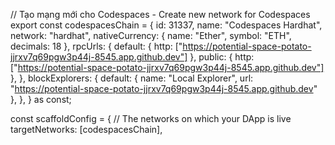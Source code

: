 // Tạo mạng mới cho Codespaces - Create new network for Codespaces
export const codespacesChain = {
  id: 31337,
  name: "Codespaces Hardhat",
  network: "hardhat",
  nativeCurrency: { name: "Ether", symbol: "ETH", decimals: 18 },
  rpcUrls: {
    default: { http: ["https://potential-space-potato-jjrxv7q69pgw3p44j-8545.app.github.dev"] },
    public: { http: ["https://potential-space-potato-jjrxv7q69pgw3p44j-8545.app.github.dev"] },
  },
  blockExplorers: {
    default: { name: "Local Explorer", url: "https://potential-space-potato-jjrxv7q69pgw3p44j-8545.app.github.dev" },
  },
} as const;

const scaffoldConfig = {
  // The networks on which your DApp is live
  targetNetworks: [codespacesChain],
